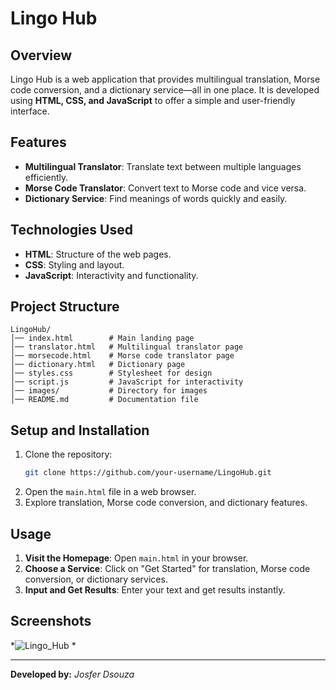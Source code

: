 # Lingo Hub

## Overview
Lingo Hub is a web application that provides multilingual translation, Morse code conversion, and a dictionary service—all in one place. It is developed using **HTML, CSS, and JavaScript** to offer a simple and user-friendly interface.

## Features
- **Multilingual Translator**: Translate text between multiple languages efficiently.
- **Morse Code Translator**: Convert text to Morse code and vice versa.
- **Dictionary Service**: Find meanings of words quickly and easily.

## Technologies Used
- **HTML**: Structure of the web pages.
- **CSS**: Styling and layout.
- **JavaScript**: Interactivity and functionality.

## Project Structure
```
LingoHub/
│── index.html        # Main landing page
│── translator.html   # Multilingual translator page
│── morsecode.html    # Morse code translator page
│── dictionary.html   # Dictionary page
│── styles.css        # Stylesheet for design
│── script.js         # JavaScript for interactivity
│── images/           # Directory for images
│── README.md         # Documentation file
```

## Setup and Installation
1. Clone the repository:
   ```sh
   git clone https://github.com/your-username/LingoHub.git
   ```
2. Open the `main.html` file in a web browser.
3. Explore translation, Morse code conversion, and dictionary features.

## Usage
1. **Visit the Homepage**: Open `main.html` in your browser.
2. **Choose a Service**: Click on "Get Started" for translation, Morse code conversion, or dictionary services.
3. **Input and Get Results**: Enter your text and get results instantly.

## Screenshots
*![Lingo_Hub](https://github.com/user-attachments/assets/6e3b27ae-02b4-4dee-8949-927b5203983f)
*

---
**Developed by:** *Josfer Dsouza*

